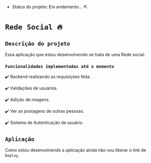 - Status do projeto: Em andamento... ⛏️

# `Rede Social 🔥`


## `Descrição do projeto`

Essa aplicação que estou desenvolvendo se trata de uma Rede social.

### `Funcionalidades implementadas até o momento`

✔️ Backend realizando as requisições feita.

✔️ Validações de usuários.

✔️ Adição de imagens.

✔️ Ver as postagens de outras pessoas.

✔️ Sistema de Autenticação de usuário.

## `Aplicação`

Como estou desenvolvendo a aplicação ainda não vou liberar o link de `Deploy`.
